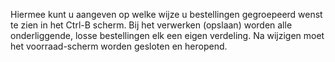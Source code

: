 Hiermee kunt u aangeven op welke wijze u bestellingen gegroepeerd wenst te zien in het Ctrl-B scherm. Bij het verwerken (opslaan) worden alle onderliggende, losse bestellingen elk een eigen verdeling. Na wijzigen moet het voorraad-scherm worden gesloten en heropend.